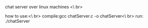chat server over linux machines <\ br>

how to use:<\ br>
	compile:gcc chatServer.c -o chatServer<\ br>
	run: ./chatServer <port>
